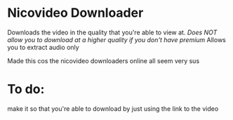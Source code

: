 # Nicovideo Downloader

Downloads the video in the quality that you're able to view at. *Does NOT allow you to download at a higher quality if you don't have premium*
Allows you to extract audio only

Made this cos the nicovideo downloaders online all seem very sus

# To do:
make it so that you're able to download by just using the link to the video
